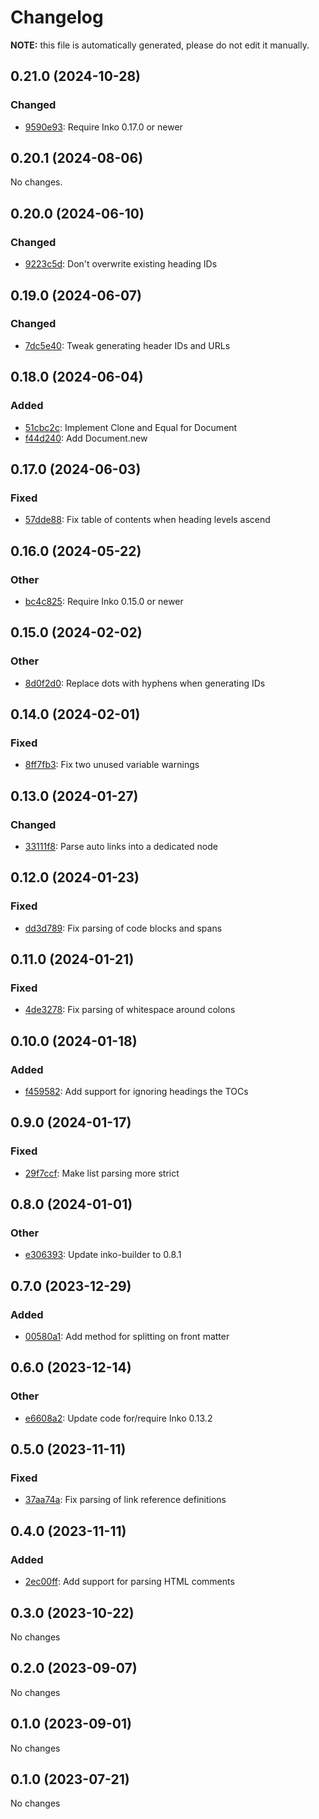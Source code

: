 # Changelog

**NOTE:** this file is automatically generated, please do not edit it manually.

## 0.21.0 (2024-10-28)

### Changed

- [9590e93](https://github.com/yorickpeterse/inko-markdown/commit/9590e935d3a959e0ab4d53ee5bfe916d6cc61393): Require Inko 0.17.0 or newer

## 0.20.1 (2024-08-06)

No changes.

## 0.20.0 (2024-06-10)

### Changed

- [9223c5d](https://github.com/yorickpeterse/inko-markdown/commit/9223c5d62617f9c9f8ad3a88116553bf011e01c8): Don't overwrite existing heading IDs

## 0.19.0 (2024-06-07)

### Changed

- [7dc5e40](https://github.com/yorickpeterse/inko-markdown/commit/7dc5e40e81264e1bc75871674a1a0115a989ad0e): Tweak generating header IDs and URLs

## 0.18.0 (2024-06-04)

### Added

- [51cbc2c](https://github.com/yorickpeterse/inko-markdown/commit/51cbc2c485b99b85594f4db6792a7f70774dfbfd): Implement Clone and Equal for Document
- [f44d240](https://github.com/yorickpeterse/inko-markdown/commit/f44d24025b6a3577c95935f485fe310391452d90): Add Document.new

## 0.17.0 (2024-06-03)

### Fixed

- [57dde88](https://github.com/yorickpeterse/inko-markdown/commit/57dde8815391a4e74478d0264cfd4bc03e958d16): Fix table of contents when heading levels ascend

## 0.16.0 (2024-05-22)

### Other

- [bc4c825](https://github.com/yorickpeterse/inko-markdown/commit/bc4c8255bab47b096c3c751ddc62378bcbba9980): Require Inko 0.15.0 or newer

## 0.15.0 (2024-02-02)

### Other

- [8d0f2d0](https://github.com/yorickpeterse/inko-markdown/commit/8d0f2d028383d5a7d9c69b3aecfd86d19ff2421e): Replace dots with hyphens when generating IDs

## 0.14.0 (2024-02-01)

### Fixed

- [8ff7fb3](https://github.com/yorickpeterse/inko-markdown/commit/8ff7fb318bb23435fde6787df43cb4d8345c61d9): Fix two unused variable warnings

## 0.13.0 (2024-01-27)

### Changed

- [33111f8](https://github.com/yorickpeterse/inko-markdown/commit/33111f8f2abe278b785a7285aaf31d6ce8e891ea): Parse auto links into a dedicated node

## 0.12.0 (2024-01-23)

### Fixed

- [dd3d789](https://github.com/yorickpeterse/inko-markdown/commit/dd3d7892b20ee8594d0805535020f3294aa83612): Fix parsing of code blocks and spans

## 0.11.0 (2024-01-21)

### Fixed

- [4de3278](https://github.com/yorickpeterse/inko-markdown/commit/4de3278dd1789581aa530307b0b1f565cdcc6e89): Fix parsing of whitespace around colons

## 0.10.0 (2024-01-18)

### Added

- [f459582](https://github.com/yorickpeterse/inko-markdown/commit/f459582820166404b164755abbb6fc2cfc038dfa): Add support for ignoring headings the TOCs

## 0.9.0 (2024-01-17)

### Fixed

- [29f7ccf](https://github.com/yorickpeterse/inko-markdown/commit/29f7ccfcce366b0cb63f105aedb79b8cf76d9eff): Make list parsing more strict

## 0.8.0 (2024-01-01)

### Other

- [e306393](https://github.com/yorickpeterse/inko-markdown/commit/e3063931fce42b5c458306c21cc72663c4bd9c8f): Update inko-builder to 0.8.1

## 0.7.0 (2023-12-29)

### Added

- [00580a1](https://github.com/yorickpeterse/inko-markdown/commit/00580a129169c5951b5da3c4f53ee3b4de63d32e): Add method for splitting on front matter

## 0.6.0 (2023-12-14)

### Other

- [e6608a2](https://github.com/yorickpeterse/inko-markdown/commit/e6608a286752f8b3cfd1afccaa4af1dd8cd6f5c9): Update code for/require Inko 0.13.2

## 0.5.0 (2023-11-11)

### Fixed

- [37aa74a](https://github.com/yorickpeterse/inko-markdown/commit/37aa74afa235789680cdbe182eacd2a909404f51): Fix parsing of link reference definitions

## 0.4.0 (2023-11-11)

### Added

- [2ec00ff](https://github.com/yorickpeterse/inko-markdown/commit/2ec00ff96bca3e8ab261b8ff8951189fcb08c47b): Add support for parsing HTML comments

## 0.3.0 (2023-10-22)

No changes

## 0.2.0 (2023-09-07)

No changes

## 0.1.0 (2023-09-01)

No changes

## 0.1.0 (2023-07-21)

No changes
